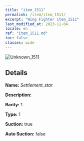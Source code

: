 ```yaml
---
title: "item_1511"
permalink: /item/item_1511/
excerpt: "Wing Fighter item_1511"
last_modified_at: 2023-11-04
locale: en
ref: "item_1511.md"
toc: false
classes: wide
---
```



 ![Unknown_1511](/images/item/Settlement_star_p.png)



## Details

 **Name:** *Settlement_star* 

 **Description:** 

 **Rarity:** 1 

 **Type:** 1 

 **Suction:** true 

 **Auto Suction:** false 


